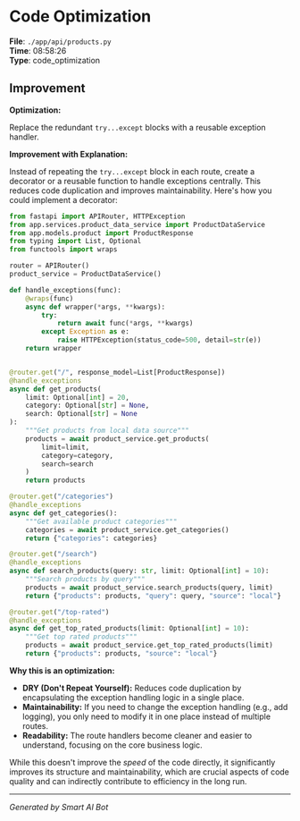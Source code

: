 # Code Optimization

**File**: `./app/api/products.py`  
**Time**: 08:58:26  
**Type**: code_optimization

## Improvement

**Optimization:**

Replace the redundant `try...except` blocks with a reusable exception handler.

**Improvement with Explanation:**

Instead of repeating the `try...except` block in each route, create a decorator or a reusable function to handle exceptions centrally. This reduces code duplication and improves maintainability.  Here's how you could implement a decorator:

```python
from fastapi import APIRouter, HTTPException
from app.services.product_data_service import ProductDataService
from app.models.product import ProductResponse
from typing import List, Optional
from functools import wraps

router = APIRouter()
product_service = ProductDataService()

def handle_exceptions(func):
    @wraps(func)
    async def wrapper(*args, **kwargs):
        try:
            return await func(*args, **kwargs)
        except Exception as e:
            raise HTTPException(status_code=500, detail=str(e))
    return wrapper


@router.get("/", response_model=List[ProductResponse])
@handle_exceptions
async def get_products(
    limit: Optional[int] = 20,
    category: Optional[str] = None,
    search: Optional[str] = None
):
    """Get products from local data source"""
    products = await product_service.get_products(
        limit=limit,
        category=category,
        search=search
    )
    return products

@router.get("/categories")
@handle_exceptions
async def get_categories():
    """Get available product categories"""
    categories = await product_service.get_categories()
    return {"categories": categories}

@router.get("/search")
@handle_exceptions
async def search_products(query: str, limit: Optional[int] = 10):
    """Search products by query"""
    products = await product_service.search_products(query, limit)
    return {"products": products, "query": query, "source": "local"}

@router.get("/top-rated")
@handle_exceptions
async def get_top_rated_products(limit: Optional[int] = 10):
    """Get top rated products"""
    products = await product_service.get_top_rated_products(limit)
    return {"products": products, "source": "local"}
```

**Why this is an optimization:**

*   **DRY (Don't Repeat Yourself):**  Reduces code duplication by encapsulating the exception handling logic in a single place.
*   **Maintainability:**  If you need to change the exception handling (e.g., add logging), you only need to modify it in one place instead of multiple routes.
*   **Readability:** The route handlers become cleaner and easier to understand, focusing on the core business logic.

While this doesn't improve the *speed* of the code directly, it significantly improves its structure and maintainability, which are crucial aspects of code quality and can indirectly contribute to efficiency in the long run.

---
*Generated by Smart AI Bot*
